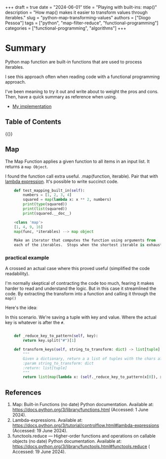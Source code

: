 +++
draft = true
date = "2024-06-01"
title = "Playing with built-ins: map()"
description = "How map() makes it easier to transform values through iterables."
slug = "python-map-transforming-values"
authors = ["Diogo Pessoa"]
tags = ["python", "map-filter-reduce", "functional-programming"]
categories = ["functional-programming", "algorithms"]
+++

# Summary

Python map function are built-in functions that are used to process
iterables.

I see this approach often when reading code with a functional programming approach.

I've been meaning to try it out and write about to weight the pros and cons. Then, have a quick
summary as reference when using.


- [My implementation](https://github.com/diogo-pessoa/coding-exercises/blob/main/functional-programming/MapTransform.py)

## Table of Contents

{{<toc>}}

## Map

The Map Function applies a given function to all items in an input list. It returns
a `map Object`.

I found the function call extra useful. .map(function, iterable). Pair that
with [lambda expression](https://docs.python.org/3/tutorial/controlflow.html#lambda-expressions).
It's possible to write succinct code. 

```python
    def test_mapping_built_in(self):
        numbers = [1, 2, 3, 4]
        squared = map(lambda x: x ** 2, numbers)
        print(type(squared))
        print(list(squared))
        print(squared.__doc__)
```

```python
    <class 'map'>
    [1, 4, 9, 16]
    map(func, *iterables) --> map object

    Make an iterator that computes the function using arguments from
    each of the iterables.  Stops when the shortest iterable is exhausted
```

### practical example

A crossed an actual case where this proved useful (simplified the code readability).

I'm normally skeptical of contracting the code too much, fearing it makes harder to read and
understand the logic. But in this case it streamlined the code. By extracting the transform into a
function and calling it through the `map()`

Here's the idea:

In this scenario. We're saving a tuple with key and value. Where the actual key is whatever is after
the `#`.

```python

    def _reduce_key_to_pattern(self, key):
        return key.split("#")[1]

    def transform_keys(self, string_to_transform: dict) -> list[tuple]:
        """
        Given a dictionary, return a a list of tuples with the chars after "#".
        :param string_to_transform: dict
        :return: list[tuple]
        """
        return list(map(lambda x: (self._reduce_key_to_pattern(x[0]), x[1]), string_to_transform.items()))
```

## References

1. Map: Built-in Functions (no date) Python documentation. Available
   at: https://docs.python.org/3/library/functions.html (Accessed: 1 June 2024).
2. Lambda-expressions. Available
   at: https://docs.python.org/3/tutorial/controlflow.html#lambda-expressions (Accessed:
   19 June 2024).
3. functools.reduce — Higher-order functions and operations on callable objects (no
   date) Python documentation. Available
   at: https://docs.python.org/3/library/functools.html#functools.reduce (
   Accessed: 19
   June 2024).




